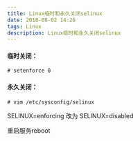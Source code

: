 ```yaml
---
title: Linux临时和永久关闭selinux
date: 2018-08-02 14:26
tags: Linux
description: Linux临时和永久关闭selinux
---
```

#### 临时关闭：
```shell
# setenforce 0
```
#### 永久关闭：
```shell
# vim /etc/sysconfig/selinux
```
SELINUX=enforcing 改为 SELINUX=disabled

重启服务reboot
